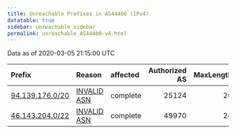 ```yaml
---
title: Unreachable Prefixes in AS44400 (IPv4)
datatable: true
sidebar: unreachable_sidebar
permalink: unreachable_AS44400-v4.html
---
```


Data as of 2020-03-05 21:15:00 UTC


<div class="datatable-begin"></div>

| Prefix                                                   | Reason                                                                                                 | affected   |   Authorized AS |   MaxLength | Anchor                                         |   unreachable /24s |
|:---------------------------------------------------------|:-------------------------------------------------------------------------------------------------------|:-----------|----------------:|------------:|:-----------------------------------------------|-------------------:|
| [94.139.176.0/20](https://stat.ripe.net/94.139.176.0/20) | [INVALID ASN](https://rpki-validator.ripe.net/announcement-preview?asn=AS44400&prefix=94.139.176.0/20) | complete   |           25124 |          20 | [RIPE](unreachable_RIPE_NCC_RPKI_Root-v4.html) |                 16 |
| [46.143.204.0/22](https://stat.ripe.net/46.143.204.0/22) | [INVALID ASN](https://rpki-validator.ripe.net/announcement-preview?asn=AS44400&prefix=46.143.204.0/22) | complete   |           49970 |          24 | [RIPE](unreachable_RIPE_NCC_RPKI_Root-v4.html) |                  4 |

<div class="datatable-end"></div>
